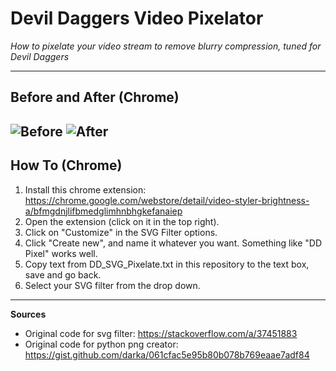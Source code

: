 # Devil Daggers Video Pixelator
*How to pixelate your video stream to remove blurry compression, tuned for Devil Daggers*

----------------------------------------------------------------------------------------------------------------

## **Before and After (Chrome)**
![Before](https://i.imgur.com/zuZ6cBh.png)
![After](https://i.imgur.com/1MREKz9.png)
----------------------------------------------------------------------------------------------------------------

## **How To (Chrome)**
1. Install this chrome extension: https://chrome.google.com/webstore/detail/video-styler-brightness-a/bfmgdnjlifbmedglimhnbhgkefanaiep
2. Open the extension (click on it in the top right).
3. Click on "Customize" in the SVG Filter options.
4. Click "Create new", and name it whatever you want. Something like "DD Pixel" works well.
5. Copy text from DD_SVG_Pixelate.txt in this repository to the text box, save and go back.
6. Select your SVG filter from the drop down.

----------------------------------------------------------------------------------------------------------------

**Sources**
- Original code for svg filter: https://stackoverflow.com/a/37451883
- Original code for python png creator: https://gist.github.com/darka/061cfac5e95b80b078b769eaae7adf84
